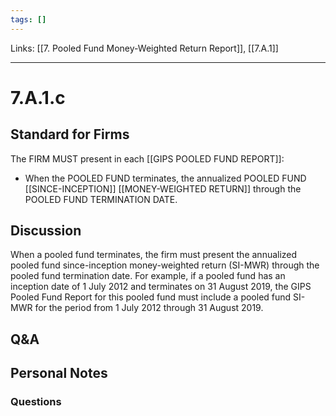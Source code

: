 ```yaml
---
tags: []
---
```

Links: [[7. Pooled Fund Money-Weighted Return Report]], [[7.A.1]]
___
# 7.A.1.c
## Standard for Firms
The FIRM MUST present in each [[GIPS POOLED FUND REPORT]]:
- When the POOLED FUND terminates, the annualized POOLED FUND [[SINCE-INCEPTION]] [[MONEY-WEIGHTED RETURN]] through the POOLED FUND TERMINATION DATE.
## Discussion
When a pooled fund terminates, the firm must present the annualized pooled fund since-inception money-weighted return (SI-MWR) through the pooled fund termination date. For example, if a pooled fund has an inception date of 1 July 2012 and terminates on 31 August 2019, the GIPS Pooled Fund Report for this pooled fund must include a pooled fund SI-MWR for the period from 1 July 2012 through 31 August 2019.
## Q&A

## Personal Notes

### Questions
